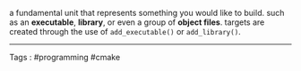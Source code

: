 a fundamental unit that represents something you would like to build. such as an **executable**, **library**, or even a group of **object files**. targets are created through the use of `add_executable()` or `add_library()`.
___
Tags : #programming #cmake